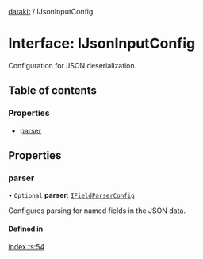 [datakit](../README.md) / IJsonInputConfig

# Interface: IJsonInputConfig

Configuration for JSON deserialization.

## Table of contents

### Properties

- [parser](IJsonInputConfig.md#parser)

## Properties

### parser

• `Optional` **parser**: [`IFieldParserConfig`](IFieldParserConfig.md)

Configures parsing for named fields in the JSON data.

#### Defined in

[index.ts:54](https://github.com/ashleydavis/datakit/blob/1312408/src/index.ts#L54)
